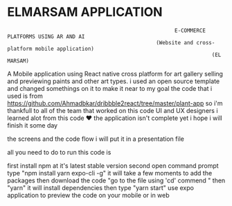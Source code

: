 # ELMARSAM APPLICATION




                                                          E-COMMERCE PLATFORMS USING AR AND AI
                                                    (Website and cross-platform mobile application)
                                                                      (EL MARSAM)


A Mobile application using React native cross platform for art gallery selling and previewing paints and other art types.
i used an open source template and changed somethings on it to make it near to my goal 
the code that i used is from  https://github.com/Ahmadbkar/dribbble2react/tree/master/plant-app
so i'm thankfull to all of the team that worked on this code UI and UX designers i learned alot from this code ♥ 
the application isn't complete yet i hope i will finish it some day 

the screens and the code flow i will put it in a presentation file 

all you need to do to run this code is 


first 
install npm at it's latest stable version
second
open command prompt 
type 
    "npm install yarn expo-cli -g" it will take a few moments to add the packages 
then 
    download the code 
    "go to the file using 'cd' commend "
then
    "yarn" it will install dependencies 
then type 
    "yarn start"
use expo application to preview the code on your mobile or in web
    
